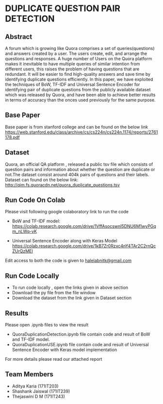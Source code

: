 #  DUPLICATE QUESTION PAIR DETECTION

## Abstract
A forum which is growing like Quora comprises a set of queries(questions) and answers created by a user. The users create, edit, and arrange the questions and responses. A huge number of Users on the Quora platform makes it inevitable to have multiple queries of similar intention from different users, this raises the problem of having questions that are redundant. It will be easier to find high-quality answers and save time by identifying duplicate questions efficiently. In this paper, we have exploited the techniques of BoW, TF-IDF and Universal Sentence Encoder for identifying pair of duplicate questions from the publicly available dataset which was released by Quora, and have been able to achieve better results in terms of accuracy than the onces used previously for the same purpose.

## Base Paper
Base paper is from stanford college and can be found on the below link
https://web.stanford.edu/class/archive/cs/cs224n/cs224n.1174/reports/2761178.pdf

##  Dataset
Quora, an official QA platform , released a public tsv file which consists of question pairs and information about whether the question are duplicate or not.The dataset consist around 404k pairs of questions and their labels. Dataset can found on the below link:
http://qim.fs.quoracdn.net/quora_duplicate_questions.tsv

## Run Code On Colab
Please visit following google colaboratory link to run the code

- BoW and TF-IDF model:
https://colab.research.google.com/drive/1VffAsocswnI5DNU6M1wyPGqm_nLWq-vK

- Universal Sentence Encoder along with Keras Model
https://colab.research.google.com/drive/1kB7Zr0Rzxc4nY4TAr2C2rnQcZUrQzMEI

Edit access to both the code is given to halelabnitk@gmail.com

## Run Code Locally

- To run code locally , open the links given in above section
- Download the py file from the file window
- Download the dataset from the link given in Dataset section

## Results

Please open .ipynb files to view the result
- QuoraDuplicationDetection.ipynb file contain code and result of BoW and TF-IDF model.
- QuoraDuplicationUSE.ipynb file contain code and result of Universal Sentence Encoder with Keras model implementation

For more details please read our attached report

## Team Members

- Aditya Karia (171IT203)
- Shashank Jaiswal (171IT239)
- Thejaswini D M (171IT243)
